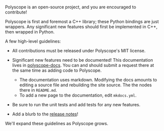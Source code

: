 Polyscope is an open-source project, and you are encouraged to contribute!

Polyscope is first and foremost a C++ library; these Python bindings are just wrappers. Any significant new features should first be implemented in C++, then wrapped in Python.

A few high-level guidelines:

  - All contributions must be released under Polyscope's MIT license.

  - Significant new features need to be documented! This documentation lives in [polyscope-docs](https://github.com/nmwsharp/polyscope-docs). You can and should submit a request there at the same time as adding code to Polyscope.
    - The documentation uses markdown. Modifying the docs amounts to editing a source file and rebuilding the site source. The the nodes there in `README.md`.
    - To add a new page to the documentation, edit `mkdocs.yml`.

  - Be sure to run the unit tests and add tests for any new features.

  - Add a blurb to the [release notes](../release_notes)!


We'll expand these guidelines as Polyscope grows.
